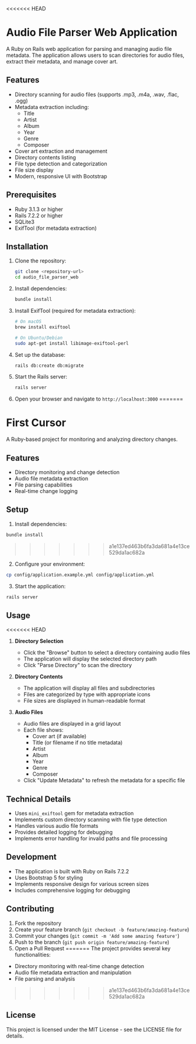 <<<<<<< HEAD
# Audio File Parser Web Application

A Ruby on Rails web application for parsing and managing audio file metadata. The application allows users to scan directories for audio files, extract their metadata, and manage cover art.

## Features

- Directory scanning for audio files (supports .mp3, .m4a, .wav, .flac, .ogg)
- Metadata extraction including:
  - Title
  - Artist
  - Album
  - Year
  - Genre
  - Composer
- Cover art extraction and management
- Directory contents listing
- File type detection and categorization
- File size display
- Modern, responsive UI with Bootstrap

## Prerequisites

- Ruby 3.1.3 or higher
- Rails 7.2.2 or higher
- SQLite3
- ExifTool (for metadata extraction)

## Installation

1. Clone the repository:
   ```bash
   git clone <repository-url>
   cd audio_file_parser_web
   ```

2. Install dependencies:
   ```bash
   bundle install
   ```

3. Install ExifTool (required for metadata extraction):
   ```bash
   # On macOS
   brew install exiftool
   
   # On Ubuntu/Debian
   sudo apt-get install libimage-exiftool-perl
   ```

4. Set up the database:
   ```bash
   rails db:create db:migrate
   ```

5. Start the Rails server:
   ```bash
   rails server
   ```

6. Open your browser and navigate to `http://localhost:3000`
=======
# First Cursor

A Ruby-based project for monitoring and analyzing directory changes.

## Features

- Directory monitoring and change detection
- Audio file metadata extraction
- File parsing capabilities
- Real-time change logging

## Setup

1. Install dependencies:
```bash
bundle install
```
>>>>>>> a1e137ed463b6fa3da681a4e13ce529da1ac682a

2. Configure your environment:
```bash
cp config/application.example.yml config/application.yml
```

3. Start the application:
```bash
rails server
```

## Usage

<<<<<<< HEAD
1. **Directory Selection**
   - Click the "Browse" button to select a directory containing audio files
   - The application will display the selected directory path
   - Click "Parse Directory" to scan the directory

2. **Directory Contents**
   - The application will display all files and subdirectories
   - Files are categorized by type with appropriate icons
   - File sizes are displayed in human-readable format

3. **Audio Files**
   - Audio files are displayed in a grid layout
   - Each file shows:
     - Cover art (if available)
     - Title (or filename if no title metadata)
     - Artist
     - Album
     - Year
     - Genre
     - Composer
   - Click "Update Metadata" to refresh the metadata for a specific file

## Technical Details

- Uses `mini_exiftool` gem for metadata extraction
- Implements custom directory scanning with file type detection
- Handles various audio file formats
- Provides detailed logging for debugging
- Implements error handling for invalid paths and file processing

## Development

- The application is built with Ruby on Rails 7.2.2
- Uses Bootstrap 5 for styling
- Implements responsive design for various screen sizes
- Includes comprehensive logging for debugging

## Contributing

1. Fork the repository
2. Create your feature branch (`git checkout -b feature/amazing-feature`)
3. Commit your changes (`git commit -m 'Add some amazing feature'`)
4. Push to the branch (`git push origin feature/amazing-feature`)
5. Open a Pull Request
=======
The project provides several key functionalities:

- Directory monitoring with real-time change detection
- Audio file metadata extraction and manipulation
- File parsing and analysis
>>>>>>> a1e137ed463b6fa3da681a4e13ce529da1ac682a

## License

This project is licensed under the MIT License - see the LICENSE file for details.
